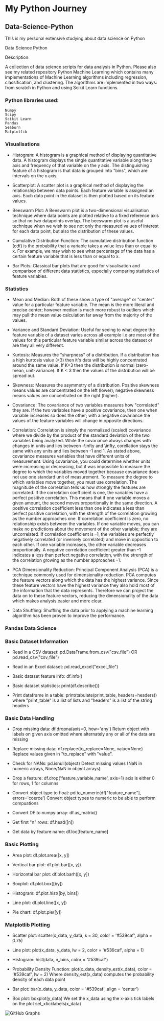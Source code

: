 # My Python Journey

## Data-Science-Python
This is my personal extensive studying about data science on Python

Data Science Python

Description

A collection of data science scripts for data analysis in Python. Please also see my related repository Python Machine Learning which contains many implementations of Machine Learning algorithms including regression, classification, and clustering. The algorithms are implemented in two ways: from scratch in Python and using Scikit Learn functions.

### Python libraries used:

    Numpy
    Scipy
    Scikit Learn
    Pandas
    Seaborn
    Matplotlib






### Visualisations

- Histogram: A histogram is a graphical method of displaying quantitative data. A histogram displays the single quantitative variable along the x axis and frequency of that variable on the y axis. The distinguishing feature of a histogram is that data is grouped into "bins", which are intervals on the x axis.
    
- Scatterplot: A scatter plot is a graphical method of displaying the relationship between data points. Each feature variable is assigned an axis. Each data point in the dataset is then plotted based on its feature values.
    
- Beeswarm Plot: A Beeswarm plot is a two-dimensional visualisation technique where data points are plotted relative to a fixed reference axis so that no two datapoints overlap. The beeswarm plot is a useful technique when we wish to see not only the measured values of interest for each data point, but also the distribution of these values.
    
- Cumulative Distribution Function: The cumulative distribution function (cdf) is the probability that a variable takes a value less than or equal to x. For example, we may wish to see what percentage of the data has a certain feature variable that is less than or equal to x.
    
 - Bar Plots: Classical bar plots that are good for visualisation and comparison of different data statistics, especially comparing statistics of feature variables.
    
### Statistics

- Mean and Median: Both of these show a type of "average" or "center" value for a particular feature variable. The mean is the more literal and precise center; however median is much more robust to outliers which may pull the mean value calculation far away from the majority of the values.

- Variance and Standard Deviation: Useful for seeing to what degree the feature variable of a dataset varies across all example i.e are most of the values for this particular feature variable similar across the dataset or are they all very different.

- Kurtosis: Measures the "sharpness" of a distribution. If a distribution has a high kurtosis value (>3) then it's data will be highly concentrated around the same value. If K=3 then the distribution is normal (zero-mean, unit-variance). If K < 3 then the values of the distribution will be spread out.

- Skewness: Measures the asymmetry of a distribution. Positive skewness means values are concentrated on the left (lower); negative skewness means values are concentrated on the right (higher).

- Covariance: The covariance of two variables measures how "correlated" they are. If the two variables have a positive covariance, then one when variable increases so does the other; with a negative covariance the values of the feature variables will change in opposite directions.

- Correlation: Correlation is simply the normalized (scaled) covariance where we divide by the product of the standard deviation of the two variables being analyzed. While the covariance always changes with changes in units and lies between -\infty and \infty, corellation stays the same with any units and lies between -1 and 1. As stated above, covariance measures variables that have different units of measurement. Using covariance, you could determine whether units were increasing or decreasing, but it was impossible to measure the degree to which the variables moved together because covariance does not use one standard unit of measurement. To measure the degree to which variables move together, you must use correlation. The magnitude of the correlation tells us how strongly the features are correlated. If the correlation coefficient is one, the variables have a perfect positive correlation. This means that if one variable moves a given amount, the second moves proportionally in the same direction. A positive correlation coefficient less than one indicates a less than perfect positive correlation, with the strength of the correlation growing as the number approaches one. If correlation coefficient is zero, no relationship exists between the variables. If one variable moves, you can make no predictions about the movement of the other variable; they are uncorrelated. If correlation coefficient is –1, the variables are perfectly negatively correlated (or inversely correlated) and move in opposition to each other. If one variable increases, the other variable decreases proportionally. A negative correlation coefficient greater than –1 indicates a less than perfect negative correlation, with the strength of the correlation growing as the number approaches –1.

- PCA Dimensionality Reduction: Principal Component Analysis (PCA) is a technique commonly used for dimensionality reduction. PCA computes the feature vectors along which the data has the highest variance. Since these feature vectors have the highest variance they also hold most of the information that the data represents. Therefore we can project the data on to these feature vectors, reducing the dimensionality of the data which makes analysis easier and more clear.

- Data Shuffling: Shuffling the data prior to applying a machine learning algorithm has been proven to improve the performance.

### Pandas Data Science

### Basic Dataset Information

- Read in a CSV dataset: pd.DataFrame.from_csv("csv_file") OR pd.read_csv("csv_file")
    
- Read in an Excel dataset: pd.read_excel("excel_file")
    
- Basic dataset feature info: df.info()
    
- Basic dataset statistics: print(df.describe())
    
- Print dataframe in a table: print(tabulate(print_table, headers=headers)) where "print_table" is a list of lists and "headers" is a list of the string headers

### Basic Data Handling

- Drop missing data: df.dropna(axis=0, how='any') Return object with labels on given axis omitted where alternately any or all of the data are missing
    
- Replace missing data: df.replace(to_replace=None, value=None) Replace values given in "to_replace" with "value".
    
- Check for NANs: pd.isnull(object) Detect missing values (NaN in numeric arrays, None/NaN in object arrays)
    
- Drop a feature: df.drop('feature_variable_name', axis=1) axis is either 0 for rows, 1 for columns
    
- Convert object type to float: pd.to_numeric(df["feature_name"], errors='coerce') Convert object types to numeric to be able to perform compuations
    
- Convert DF to numpy array: df.as_matrix()
    
- Get first "n" rows: df.head([n])
    
- Get data by feature name: df.loc[feature_name]

### Basic Plotting

- Area plot: df.plot.area([x, y])
    
- Vertical bar plot: df.plot.bar([x, y])
    
- Horizontal bar plot: df.plot.barh([x, y])
    
- Boxplot: df.plot.box([by])
    
- Histogram: df.plot.hist([by, bins])
    
- Line plot: df.plot.line([x, y])
    
- Pie chart: df.plot.pie([y])

### Matplotlib Plotting

- Scatter plot: scatter(x_data, y_data, s = 30, color = '#539caf', alpha = 0.75)
    
- Line plot: plot(x_data, y_data, lw = 2, color = '#539caf', alpha = 1)
    
- Histogram: hist(data, n_bins, color = '#539caf')
    
- Probability Density Function: plot(x_data, density_est(x_data), color = '#539caf', lw = 2) Where density_est(x_data) computes the probability density of each data point
    
- Bar plot: bar(x_data, y_data, color = '#539caf', align = 'center')
    
- Box plot: boxplot(y_data) We set the x_data using the x-axis tick labels on the plot set_xticklabels(x_data)

![GitHub Graphs](https://user-images.githubusercontent.com/94064775/144500657-cc61e2ac-c25e-4332-8731-940c84cefbc4.png)


